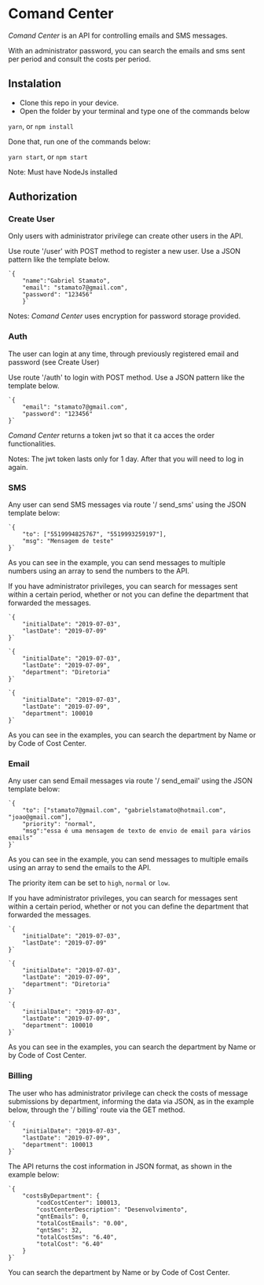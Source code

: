 # Comand Center
*Comand Center* is an API for controlling emails and SMS messages.

With an administrator password, you can search the emails and sms sent per period and consult the costs per period.

## Instalation
 - Clone this repo in your device.
 - Open the folder by your terminal and type one of the commands below

`yarn`, 
or
`npm install`

Done that, run one of the commands below:

`yarn start`, 
or
`npm start`

Note: Must have NodeJs installed

## Authorization

### Create User
Only users with administrator privilege can create other users in the API.

Use route '/user' with POST method to register a new user. Use a JSON pattern like the template below.

    `{ 
        "name":"Gabriel Stamato", 
        "email": "stamato7@gmail.com", 
        "password": "123456" 
        }`

Notes: *Comand Center* uses encryption for password storage provided.

### Auth
The user can login at any time, through previously registered email and password (see Create User)

Use route '/auth' to login with POST method. Use a JSON pattern like the template below.

    `{ 
        "email": "stamato7@gmail.com", 
        "password": "123456" 
    }`

*Comand Center* returns a token jwt so that it ca acces the order functionalities.

Notes: The jwt token lasts only for 1 day. After that you will need to log in again.

### SMS
Any user can send SMS messages via route '/ send_sms' using the JSON template below:

    `{
        "to": ["5519994825767", "5519993259197"],
        "msg": "Mensagem de teste"
    }`


As you can see in the example, you can send messages to multiple numbers using an array to send the numbers to the API.

If you have administrator privileges, you can search for messages sent within a certain period, whether or not you can define the department that forwarded the messages.

    `{
        "initialDate": "2019-07-03",
        "lastDate": "2019-07-09"
    }`

    `{
        "initialDate": "2019-07-03",
        "lastDate": "2019-07-09",
        "department": "Diretoria"
    }`

    `{
        "initialDate": "2019-07-03",
        "lastDate": "2019-07-09",
        "department": 100010
    }`


As you can see in the examples, you can search the department by Name or by Code of Cost Center.

### Email
Any user can send Email messages via route '/ send_email' using the JSON template below:

    `{
        "to": ["stamato7@gmail.com", "gabrielstamato@hotmail.com", "joao@gmail.com"],
        "priority": "normal",
        "msg":"essa é uma mensagem de texto de envio de email para vários emails"
    }`


As you can see in the example, you can send messages to multiple emails using an array to send the emails to the API.

The priority item can be set to `high`, `normal` or `low`.

If you have administrator privileges, you can search for messages sent within a certain period, whether or not you can define the department that forwarded the messages.

    `{
        "initialDate": "2019-07-03",
        "lastDate": "2019-07-09"
    }`

    `{
        "initialDate": "2019-07-03",
        "lastDate": "2019-07-09",
        "department": "Diretoria"
    }`

    `{
        "initialDate": "2019-07-03",
        "lastDate": "2019-07-09",
        "department": 100010
    }`


As you can see in the examples, you can search the department by Name or by Code of Cost Center.

### Billing
The user who has administrator privilege can check the costs of message submissions by department, informing the data via JSON, as in the example below, through the '/ billing' route via the GET method.

    `{
        "initialDate": "2019-07-03",
        "lastDate": "2019-07-09",
        "department": 100013
    }`

The API returns the cost information in JSON format, as shown in the example below:

    `{
        "costsByDepartment": {
            "codCostCenter": 100013,
            "costCenterDescription": "Desenvolvimento",
            "qntEmails": 0,
            "totalCostEmails": "0.00",
            "qntSms": 32,
            "totalCostSms": "6.40",
            "totalCost": "6.40"
        }
    }`

You can search the department by Name or by Code of Cost Center.